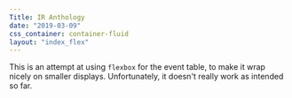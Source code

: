 ```yaml
---
Title: IR Anthology
date: "2019-03-09"
css_container: container-fluid
layout: "index_flex"
---
```


This is an attempt at using `flexbox` for the event table, to make it wrap
nicely on smaller displays.  Unfortunately, it doesn't really work as intended
so far.
